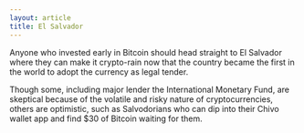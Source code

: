 ```yaml
---
layout: article
title: El Salvador
---
```

Anyone who invested early in Bitcoin should head straight to El Salvador where they can make it crypto-rain now that the country became the first in the world to adopt the currency as legal tender.

Though some, including major lender the International Monetary Fund, are skeptical because of the volatile and risky nature of cryptocurrencies, others are optimistic, such as Salvodorians who can dip into their Chivo wallet app and find $30 of Bitcoin waiting for them.